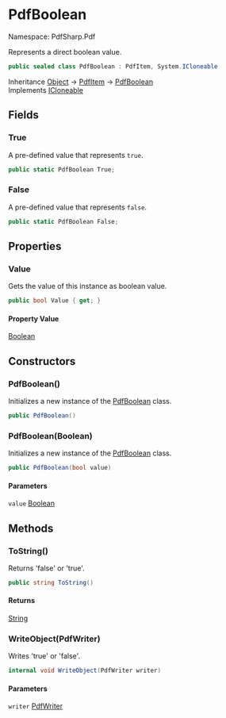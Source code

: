 # PdfBoolean

Namespace: PdfSharp.Pdf

Represents a direct boolean value.

```csharp
public sealed class PdfBoolean : PdfItem, System.ICloneable
```

Inheritance [Object](https://docs.microsoft.com/en-us/dotnet/api/system.object) → [PdfItem](./pdfsharp.pdf.pdfitem) → [PdfBoolean](./pdfsharp.pdf.pdfboolean)<br>
Implements [ICloneable](https://docs.microsoft.com/en-us/dotnet/api/system.icloneable)

## Fields

### **True**

A pre-defined value that represents `true`.

```csharp
public static PdfBoolean True;
```

### **False**

A pre-defined value that represents `false`.

```csharp
public static PdfBoolean False;
```

## Properties

### **Value**

Gets the value of this instance as boolean value.

```csharp
public bool Value { get; }
```

#### Property Value

[Boolean](https://docs.microsoft.com/en-us/dotnet/api/system.boolean)<br>

## Constructors

### **PdfBoolean()**

Initializes a new instance of the [PdfBoolean](./pdfsharp.pdf.pdfboolean) class.

```csharp
public PdfBoolean()
```

### **PdfBoolean(Boolean)**

Initializes a new instance of the [PdfBoolean](./pdfsharp.pdf.pdfboolean) class.

```csharp
public PdfBoolean(bool value)
```

#### Parameters

`value` [Boolean](https://docs.microsoft.com/en-us/dotnet/api/system.boolean)<br>

## Methods

### **ToString()**

Returns 'false' or 'true'.

```csharp
public string ToString()
```

#### Returns

[String](https://docs.microsoft.com/en-us/dotnet/api/system.string)<br>

### **WriteObject(PdfWriter)**

Writes 'true' or 'false'.

```csharp
internal void WriteObject(PdfWriter writer)
```

#### Parameters

`writer` [PdfWriter](./pdfsharp.pdf.io.pdfwriter)<br>
